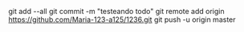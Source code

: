 git add --all
git commit -m "testeando todo"
git remote add origin  https://github.com/Maria-123-a125/1236.git
git push -u origin master

